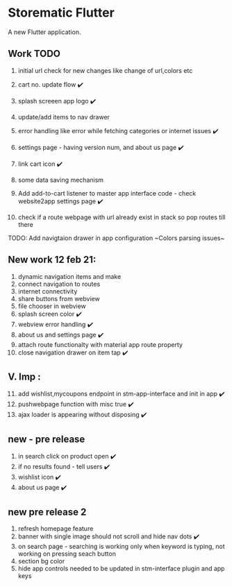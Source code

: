 # Storematic Flutter

A new Flutter application.

## Work TODO

1. initial url check for new changes like change of url,colors etc
2. cart no. update flow ✔️
3. splash screeen app logo ✔️
4. update/add items to nav drawer 
5. error handling like error while fetching categories or internet issues ✔️
6. settings page - having version num, and about us page ✔️
7. link cart icon ✔️
8. some data saving mechanism

9. Add add-to-cart listener to master app interface code - check website2app settings page ✔️

10. check if a route webpage with url already exist in stack so pop routes till there

TODO:
Add navigtaion drawer in app configuration
~Colors parsing issues~

## New work 12 feb 21: 

1. dynamic navigation items and make
2. connect navigation to routes
3. internet connectivity
4. share buttons from webview
5. file chooser in webview 
6. splash screen color ✔️
7. webview error handling ✔️
8. about us and settings page ✔️
9. attach route functionalty with material app route property
10. close navigation drawer on item tap ✔️

## V. Imp :

11. add wishlist,mycoupons endpoint in stm-app-interface and init in app ✔️
12. pushwebpage function with misc true ✔️
13. ajax loader is appearing without disposing ✔️

## new - pre release
1. in search click on product open ✔️
2. if no results found - tell users ✔️
3. wishlist icon ✔️
4. about us page ✔️

## new pre release 2
1. refresh homepage feature 
2. banner with single image should not scroll and hide nav dots ✔️
3. on search page - searching is working only when keyword is typing, not working on pressing seach button
4. section bg color
5. hide app controls needed to be updated in stm-interface plugin and app keys